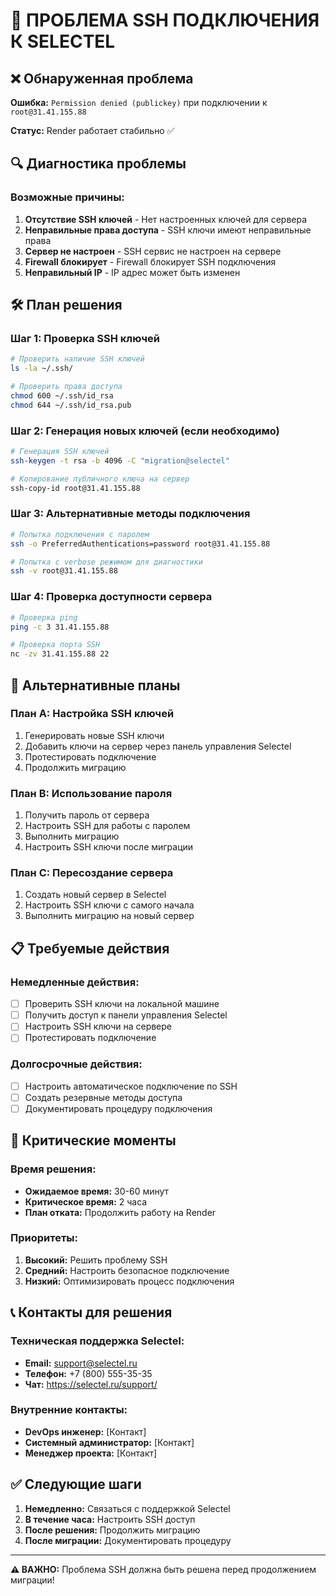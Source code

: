 # 🚨 ПРОБЛЕМА SSH ПОДКЛЮЧЕНИЯ К SELECTEL

## ❌ Обнаруженная проблема

**Ошибка:** `Permission denied (publickey)` при подключении к `root@31.41.155.88`

**Статус:** Render работает стабильно ✅

## 🔍 Диагностика проблемы

### Возможные причины:
1. **Отсутствие SSH ключей** - Нет настроенных ключей для сервера
2. **Неправильные права доступа** - SSH ключи имеют неправильные права
3. **Сервер не настроен** - SSH сервис не настроен на сервере
4. **Firewall блокирует** - Firewall блокирует SSH подключения
5. **Неправильный IP** - IP адрес может быть изменен

## 🛠️ План решения

### Шаг 1: Проверка SSH ключей
```bash
# Проверить наличие SSH ключей
ls -la ~/.ssh/

# Проверить права доступа
chmod 600 ~/.ssh/id_rsa
chmod 644 ~/.ssh/id_rsa.pub
```

### Шаг 2: Генерация новых ключей (если необходимо)
```bash
# Генерация SSH ключей
ssh-keygen -t rsa -b 4096 -C "migration@selectel"

# Копирование публичного ключа на сервер
ssh-copy-id root@31.41.155.88
```

### Шаг 3: Альтернативные методы подключения
```bash
# Попытка подключения с паролем
ssh -o PreferredAuthentications=password root@31.41.155.88

# Попытка с verbose режимом для диагностики
ssh -v root@31.41.155.88
```

### Шаг 4: Проверка доступности сервера
```bash
# Проверка ping
ping -c 3 31.41.155.88

# Проверка порта SSH
nc -zv 31.41.155.88 22
```

## 🔄 Альтернативные планы

### План A: Настройка SSH ключей
1. Генерировать новые SSH ключи
2. Добавить ключи на сервер через панель управления Selectel
3. Протестировать подключение
4. Продолжить миграцию

### План B: Использование пароля
1. Получить пароль от сервера
2. Настроить SSH для работы с паролем
3. Выполнить миграцию
4. Настроить SSH ключи после миграции

### План C: Пересоздание сервера
1. Создать новый сервер в Selectel
2. Настроить SSH ключи с самого начала
3. Выполнить миграцию на новый сервер

## 📋 Требуемые действия

### Немедленные действия:
- [ ] Проверить SSH ключи на локальной машине
- [ ] Получить доступ к панели управления Selectel
- [ ] Настроить SSH ключи на сервере
- [ ] Протестировать подключение

### Долгосрочные действия:
- [ ] Настроить автоматическое подключение по SSH
- [ ] Создать резервные методы доступа
- [ ] Документировать процедуру подключения

## 🚨 Критические моменты

### Время решения:
- **Ожидаемое время:** 30-60 минут
- **Критическое время:** 2 часа
- **План отката:** Продолжить работу на Render

### Приоритеты:
1. **Высокий:** Решить проблему SSH
2. **Средний:** Настроить безопасное подключение
3. **Низкий:** Оптимизировать процесс подключения

## 📞 Контакты для решения

### Техническая поддержка Selectel:
- **Email:** support@selectel.ru
- **Телефон:** +7 (800) 555-35-35
- **Чат:** https://selectel.ru/support/

### Внутренние контакты:
- **DevOps инженер:** [Контакт]
- **Системный администратор:** [Контакт]
- **Менеджер проекта:** [Контакт]

## ✅ Следующие шаги

1. **Немедленно:** Связаться с поддержкой Selectel
2. **В течение часа:** Настроить SSH доступ
3. **После решения:** Продолжить миграцию
4. **После миграции:** Документировать процедуру

---

**⚠️ ВАЖНО:** Проблема SSH должна быть решена перед продолжением миграции! 